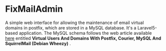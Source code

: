 # FixMailAdmin

A simple web interface for allowing the maintenance of email virtual domains in postfix, which are stored in a MySQL database. It's a Laravel5-based application.
The MySQL schema follows the web article available [here](http://postfixadmin.sourceforge.net/) entitled **Virtual Users And Domains With Postfix, Courier, MySQL And SquirrelMail (Debian Wheezy)** .

